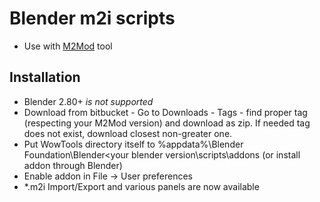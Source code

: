 # Blender m2i scripts #
* Use with [M2Mod](https://bitbucket.org/suncurio/m2mod) tool

## Installation
* Blender 2.80+ _is not supported_
* Download from bitbucket - Go to Downloads - Tags - find proper tag (respecting your M2Mod version) and download as zip. If needed tag does not exist, download closest non-greater one.
* Put WowTools directory itself to %appdata%\Blender Foundation\Blender\<your blender version\scripts\addons (or install addon through Blender)
* Enable addon in File -> User preferences
* *.m2i Import/Export and various panels are now available